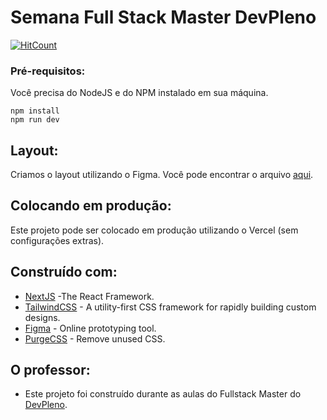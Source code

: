 # Semana Full Stack Master DevPleno

[![HitCount](https://hits.dwyl.com/samantaProspero/PalpiteBox-DevPleno.svg)](https://hits.dwyl.com/samantaProspero/PalpiteBox-DevPleno)


<!-- ![Preview](https://github.com/samantaProspero/PalpiteBox-DevPleno) -->

### Pré-requisitos:

Você precisa do NodeJS e do NPM instalado em sua máquina.

```
npm install
npm run dev
```

## Layout:

Criamos o layout utilizando o Figma. Você pode encontrar o arquivo [aqui](https://www.figma.com/file/1TdvctfjNug0vweePNiZcH/palpite-box?node-id=0%3A1).

## Colocando em produção:

Este projeto pode ser colocado em produção utilizando o Vercel (sem configurações extras).

## Construído com:

* [NextJS](https://nextjs.org/) -The React Framework.
* [TailwindCSS](https://tailwindcss.com/) - A utility-first CSS framework for
rapidly building custom designs.
* [Figma](https://figma.com/) - Online prototyping tool.
* [PurgeCSS](https://purgecss.com/) - Remove unused CSS. 

## O professor:

* Este projeto foi construído durante as aulas do Fullstack Master do [DevPleno](https://devpleno.com).